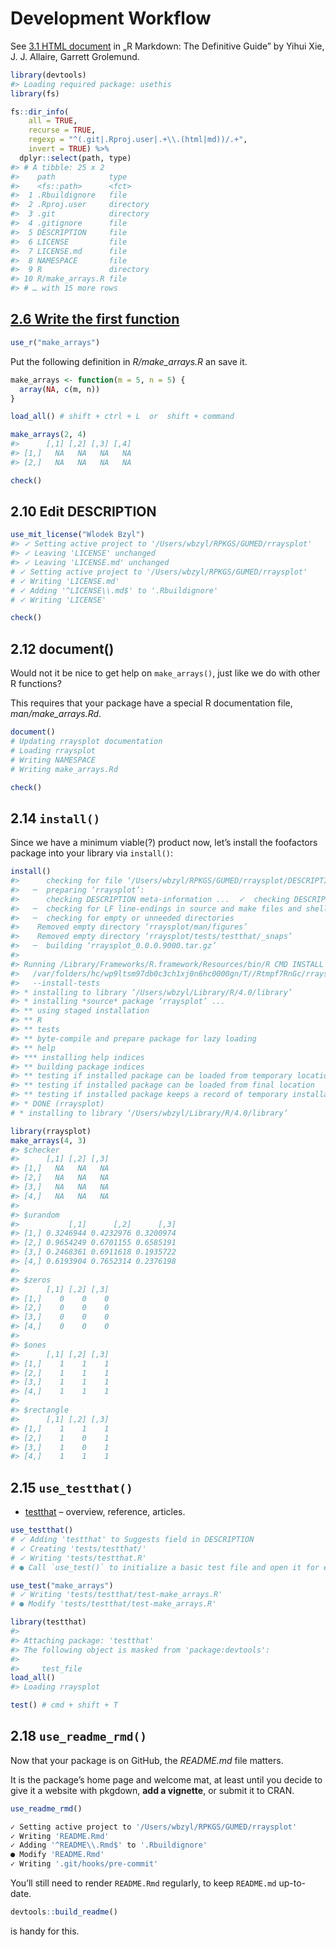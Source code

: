 
# Development Workflow

See [3.1 HTML
document](https://bookdown.org/yihui/rmarkdown/html-document.html) in „R
Markdown: The Definitive Guide” by Yihui Xie, J. J. Allaire, Garrett
Grolemund.

``` r
library(devtools)
#> Loading required package: usethis
library(fs)
```

``` r
fs::dir_info(
    all = TRUE,
    recurse = TRUE,
    regexp = "^(.git|.Rproj.user|.+\\.(html|md))/.+",
    invert = TRUE) %>% 
  dplyr::select(path, type)
#> # A tibble: 25 x 2
#>    path            type     
#>    <fs::path>      <fct>    
#>  1 .Rbuildignore   file     
#>  2 .Rproj.user     directory
#>  3 .git            directory
#>  4 .gitignore      file     
#>  5 DESCRIPTION     file     
#>  6 LICENSE         file     
#>  7 LICENSE.md      file     
#>  8 NAMESPACE       file     
#>  9 R               directory
#> 10 R/make_arrays.R file     
#> # … with 15 more rows
```

## [2.6 Write the first function](https://r-pkgs.org/whole-game.html#write-the-first-function)

``` r
use_r("make_arrays")
```

Put the following definition in *R/make\_arrays.R* an save it.

``` r
make_arrays <- function(m = 5, n = 5) {
  array(NA, c(m, n))
}
```

``` r
load_all() # shift + ctrl + L  or  shift + command

make_arrays(2, 4)
#>      [,1] [,2] [,3] [,4]
#> [1,]   NA   NA   NA   NA
#> [2,]   NA   NA   NA   NA
```

``` r
check()
```

## 2.10 Edit DESCRIPTION

``` r
use_mit_license("Wlodek Bzyl")
#> ✓ Setting active project to '/Users/wbzyl/RPKGS/GUMED/rraysplot'
#> ✓ Leaving 'LICENSE' unchanged
#> ✓ Leaving 'LICENSE.md' unchanged
# ✓ Setting active project to '/Users/wbzyl/RPKGS/GUMED/rraysplot'
# ✓ Writing 'LICENSE.md'
# ✓ Adding '^LICENSE\\.md$' to '.Rbuildignore'
# ✓ Writing 'LICENSE'
```

``` r
check()
```

## 2.12 document()

Would not it be nice to get help on `make_arrays()`, just like we do
with other R functions?

This requires that your package have a special R documentation file,
*man/make\_arrays.Rd*.

``` r
document()
# Updating rraysplot documentation
# Loading rraysplot
# Writing NAMESPACE
# Writing make_arrays.Rd
```

``` r
check()
```

## 2.14 `install()`

Since we have a minimum viable(?) product now, let’s install the
foofactors package into your library via `install()`:

``` r
install()
#>      checking for file ‘/Users/wbzyl/RPKGS/GUMED/rraysplot/DESCRIPTION’ ...  ✓  checking for file ‘/Users/wbzyl/RPKGS/GUMED/rraysplot/DESCRIPTION’ (374ms)
#>   ─  preparing ‘rraysplot’:
#>      checking DESCRIPTION meta-information ...  ✓  checking DESCRIPTION meta-information
#>   ─  checking for LF line-endings in source and make files and shell scripts
#>   ─  checking for empty or unneeded directories
#>    Removed empty directory ‘rraysplot/man/figures’
#>    Removed empty directory ‘rraysplot/tests/testthat/_snaps’
#>   ─  building ‘rraysplot_0.0.0.9000.tar.gz’
#>      
#> Running /Library/Frameworks/R.framework/Resources/bin/R CMD INSTALL \
#>   /var/folders/hc/wp9ltsm97db0c3ch1xj0n6hc0000gn/T//Rtmpf7RnGc/rraysplot_0.0.0.9000.tar.gz \
#>   --install-tests 
#> * installing to library ‘/Users/wbzyl/Library/R/4.0/library’
#> * installing *source* package ‘rraysplot’ ...
#> ** using staged installation
#> ** R
#> ** tests
#> ** byte-compile and prepare package for lazy loading
#> ** help
#> *** installing help indices
#> ** building package indices
#> ** testing if installed package can be loaded from temporary location
#> ** testing if installed package can be loaded from final location
#> ** testing if installed package keeps a record of temporary installation path
#> * DONE (rraysplot)
# * installing to library ‘/Users/wbzyl/Library/R/4.0/library’
```

``` r
library(rraysplot)
make_arrays(4, 3)
#> $checker
#>      [,1] [,2] [,3]
#> [1,]   NA   NA   NA
#> [2,]   NA   NA   NA
#> [3,]   NA   NA   NA
#> [4,]   NA   NA   NA
#> 
#> $urandom
#>           [,1]      [,2]      [,3]
#> [1,] 0.3246944 0.4232976 0.3200974
#> [2,] 0.9654249 0.6701155 0.6585191
#> [3,] 0.2468361 0.6911618 0.1935722
#> [4,] 0.6193904 0.7652314 0.2376198
#> 
#> $zeros
#>      [,1] [,2] [,3]
#> [1,]    0    0    0
#> [2,]    0    0    0
#> [3,]    0    0    0
#> [4,]    0    0    0
#> 
#> $ones
#>      [,1] [,2] [,3]
#> [1,]    1    1    1
#> [2,]    1    1    1
#> [3,]    1    1    1
#> [4,]    1    1    1
#> 
#> $rectangle
#>      [,1] [,2] [,3]
#> [1,]    1    1    1
#> [2,]    1    0    1
#> [3,]    1    0    1
#> [4,]    1    1    1
```

## 2.15 `use_testthat()`

-   [testthat](https://testthat.r-lib.org) – overview, reference,
    articles.

``` r
use_testthat()
# ✓ Adding 'testthat' to Suggests field in DESCRIPTION
# ✓ Creating 'tests/testthat/'
# ✓ Writing 'tests/testthat.R'
# ● Call `use_test()` to initialize a basic test file and open it for editing.
```

``` r
use_test("make_arrays")
# ✓ Writing 'tests/testthat/test-make_arrays.R'
# ● Modify 'tests/testthat/test-make_arrays.R'
```

``` r
library(testthat)
#> 
#> Attaching package: 'testthat'
#> The following object is masked from 'package:devtools':
#> 
#>     test_file
load_all()
#> Loading rraysplot
```

``` r
test() # cmd + shift + T
```

## 2.18 `use_readme_rmd()`

Now that your package is on GitHub, the *README.md* file matters.

It is the package’s home page and welcome mat, at least until you decide
to give it a website with pkgdown, **add a vignette**, or submit it to
CRAN.

``` r
use_readme_rmd()

✓ Setting active project to '/Users/wbzyl/RPKGS/GUMED/rraysplot'
✓ Writing 'README.Rmd'
✓ Adding '^README\\.Rmd$' to '.Rbuildignore'
● Modify 'README.Rmd'
✓ Writing '.git/hooks/pre-commit'
```

You’ll still need to render `README.Rmd` regularly, to keep `README.md`
up-to-date.

``` r
devtools::build_readme()
```

is handy for this.
